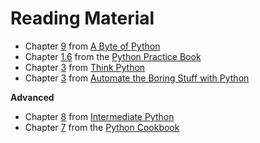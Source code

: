 # Reading Material

* Chapter [9](http://python.swaroopch.com/functions.html) from [A Byte of Python](http://python.swaroopch.com/index.html)
* Chapter [1.6](http://anandology.com/python-practice-book/getting-started.html#functions) from the [Python Practice Book](http://anandology.com/python-practice-book/index.html)
* Chapter [3](http://greenteapress.com/thinkpython/html/thinkpython004.html) from [Think Python](http://greenteapress.com/thinkpython/html/index.html)
* Chapter [3](https://automatetheboringstuff.com/chapter3/) from [Automate the Boring Stuff with Python](https://automatetheboringstuff.com/chapter6/)

**Advanced**

* Chapter [8](http://book.pythontips.com/en/latest/global_&_return.html) from [Intermediate Python](http://book.pythontips.com/en/latest/)
* Chapter [7](http://chimera.labs.oreilly.com/books/1230000000393/ch07.html) from the [Python Cookbook](http://chimera.labs.oreilly.com/books/1230000000393/index.html)

